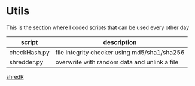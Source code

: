 # Utils
This is the section where I coded scripts that can be used every other day

|script|description|
|------|-----------|
|checkHash.py|file integrity checker using md5/sha1/sha256|
|shredder.py|overwrite with random data and unlink a file|



[shredR](result_shredder.JPG)
